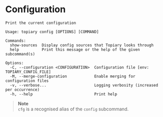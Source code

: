 # Configuration

<!-- DO NOT REMOVE THE "usage:{start,end}" COMMENTS -->
<!-- usage:start -->
```
Print the current configuration

Usage: topiary config [OPTIONS] [COMMAND]

Commands:
  show-sources  Display config sources that Topiary looks through
  help          Print this message or the help of the given subcommand(s)

Options:
  -C, --configuration <CONFIGURATION>  Configuration file [env: TOPIARY_CONFIG_FILE]
  -M, --merge-configuration            Enable merging for configuration files
  -v, --verbose...                     Logging verbosity (increased per occurrence)
  -h, --help                           Print help
```
<!-- usage:end -->

> **Note**\
> `cfg` is a recognised alias of the `config` subcommand.

